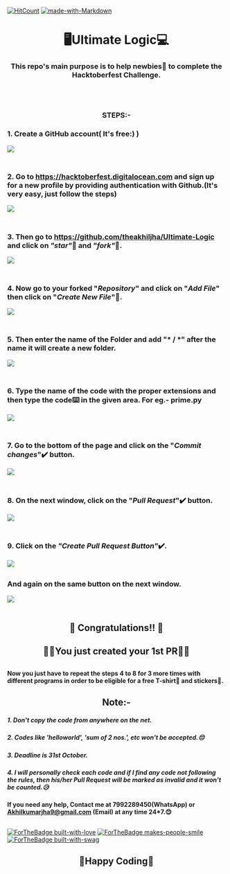 [![HitCount](http://hits.dwyl.com/theakhiljha/Ultimate-Logic.svg)](http://hits.dwyl.com/theakhiljha/Ultimate-Logic)
[![made-with-Markdown](https://img.shields.io/badge/Made%20with-Markdown-1f425f.svg)](http://commonmark.org)

# <div align="center">🖥️Ultimate Logic💻</div>

### <div align="center">This repo's main purpose is to help newbies👶 to complete the Hacktoberfest Challenge.</div>
<br></br>

### <div align="center">STEPS:-</div>

  ### 1. Create a GitHub account( It's free:) )
  ![](https://i.ibb.co/4WFftgD/Screenshot-from-2020-10-02-00-30-47.jpg)
<br></br>
##
  ### 2. Go to https://hacktoberfest.digitalocean.com and sign up for a new profile by providing authentication with Github.(It's   very     easy, just follow the steps)
  ![](https://i.ibb.co/PjrrX2M/Screenshot-from-2020-10-02-00-39-10.jpg)
<br></br>
##
  ### 3. Then go to https://github.com/theakhiljha/Ultimate-Logic and click on *"star"*🌟 and *"fork"*🍴.
  ![](https://i.ibb.co/vvcfPNK/Github.jpg)
<br></br>
##
  ### 4. Now go to your forked "*Repository*" and click on "*Add File*" then click on "*Create New File*"📁.
  ![](https://i.ibb.co/m8b8YYP/Github-1.jpg)
<br></br>
##
  ### 5. Then enter the name of the Folder and add "* / *" after the name it will create a new folder.
  ![](https://i.ibb.co/CMMMSJj/newfolder.jpg)
<br></br>
##
  ### 6. Type the name of the code with the proper extensions and then type the code⌨️ in the given area. For eg.- prime.py
  ![](https://i.ibb.co/GnFKrZ9/Screenshot-from-2020-10-04-22-35-40.jpg)
<br></br>
##
  ### 7. Go to the bottom of the page and click on the "*Commit changes*"✔️ button.
  ![](https://i.ibb.co/QQM95mS/commit.jpg)
<br></br>
##
  ### 8. On the next window, click on the "*Pull Request*"✔️ button.
  ![](https://i.ibb.co/LxW7q9F/pull.jpg)
<br></br>
##
  ### 9. Click on the *"Create Pull Request Button"*✔️.
  ![](https://i.ibb.co/17YNgMw/pr-LI.jpg)
  ##
  ### And again on the same button on the next window.
  ![](https://i.ibb.co/m95QGHK/request.jpg)
<br></br>



##
## <div align="center"> 🥳 Congratulations!! 🥳 </div>
## <div align="center">🙌🙌You just created your 1st PR🙌🙌</div>

##
#### Now you just have to repeat the steps 4 to 8 for 3 more times with different programs in order to be eligible for a free T-shirt👕 and stickers🤩.

## <div align="center">Note:-</div>

##### 1. Don't copy the code from anywhere on the net.
##### 2. Codes like 'helloworld', 'sum of 2 nos.', etc won't be accepted.😔
##### 3. Deadline is 31st October.
##### 4. I will personally check each code and if I find any code not following the rules, then his/her Pull Request will be marked as invalid and it won't be counted.😥

#### If you need any help, Contact me at **7992289450**(WhatsApp) or Akhilkumarjha9@gmail.com (Email) at any time 24*7.😊
##
[![ForTheBadge built-with-love](http://ForTheBadge.com/images/badges/built-with-love.svg)](https://GitHub.com/Naereen/)
[![ForTheBadge makes-people-smile](http://ForTheBadge.com/images/badges/makes-people-smile.svg)](http://ForTheBadge.com)
[![ForTheBadge built-with-swag](http://ForTheBadge.com/images/badges/built-with-swag.svg)](https://GitHub.com/Naereen/)

## <div align="center">🤞Happy Coding🤞</div>

